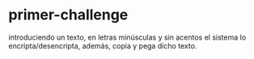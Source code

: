 # primer-challenge

introduciendo un texto, en letras minúsculas y sin acentos el sistema lo encripta/desencripta,
además, copia y pega dicho texto.

